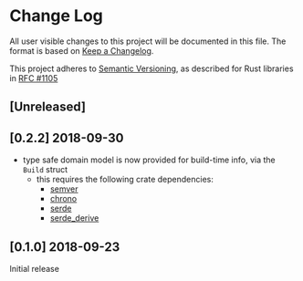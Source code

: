 # Change Log

All user visible changes to this project will be documented in this file. The format is based on [Keep a Changelog](http://keepachangelog.com/).

This project adheres to [Semantic Versioning](http://semver.org/), as described for Rust libraries in [RFC #1105](https://github.com/rust-lang/rfcs/blob/master/text/1105-api-evolution.md)

## \[Unreleased\]

## \[0.2.2\] 2018-09-30
- type safe domain model is now provided for build-time info, via the
  `Build` struct
  - this requires the following crate dependencies:
    - [semver](https://crates.io/crates/semver)
    - [chrono](https://crates.io/crates/chrono)
    - [serde](https://crates.io/crates/serde)
    - [serde_derive](https://crates.io/crates/serde_derive)

## \[0.1.0\] 2018-09-23
Initial release